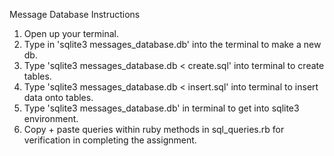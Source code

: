 Message Database Instructions

1.  Open up your terminal.
2.  Type in 'sqlite3 messages_database.db' into the terminal to make a new db.
3.  Type 'sqlite3 messages_database.db < create.sql' into terminal to create tables.
4.  Type 'sqlite3 messages_database.db < insert.sql' into terminal to insert data onto tables.
5.  Type 'sqlite3 messages_database.db' in terminal to get into sqlite3 environment.
6.  Copy + paste queries within ruby methods in sql_queries.rb for verification in completing the assignment.

